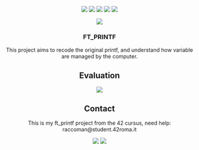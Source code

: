 <p align="center">
  <img src="https://img.shields.io/github/contributors/raccoman/ft_printf?style=for-the-badge"/>
  <img src="https://img.shields.io/github/forks/raccoman/ft_printf?style=for-the-badge"/>
  <img src="https://img.shields.io/github/stars/raccoman/ft_printf?style=for-the-badge"/>
  <img src="https://img.shields.io/github/issues/raccoman/ft_printf?style=for-the-badge"/>
  <img src="https://img.shields.io/github/license/raccoman/ft_printf?style=for-the-badge"/>
</p>

<p align="center">
  <img src="https://badge42.vercel.app/api/v2/cl0z8sbuu001509jthfclxpdu/stats?cursusId=21&coalitionId=125"/>
</p>
<h3 align="center">
  FT_PRINTF
</h3>
<p align="center">
  This project aims to recode the original printf, and understand how variable are managed by the computer.
</p>

<h2 align="center">
  Evaluation
</h2>
<p align="center">
  <img src="https://badge42.vercel.app/api/v2/cl0z8sbuu001509jthfclxpdu/project/2073454"/>
</p>

<h2 align="center">
  Contact
</h2>
<p align="center">
  This is my ft_printf project from the 42 cursus, need help: raccoman@student.42roma.it
</p>

<p align="center">
    <img src="https://forthebadge.com/images/badges/made-with-c.svg"/>
    <img src="https://forthebadge.com/images/badges/not-a-bug-a-feature.svg"/>
</p>
